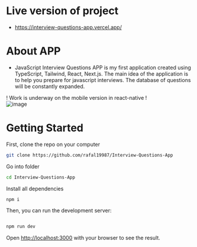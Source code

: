 # Live version of project

- https://interview-questions-app.vercel.app/

# About APP

- JavaScript Interview Questions APP is my first application created using TypeScript, Tailwind, React, Next.js. The main idea of the application is to help you prepare for javascript interviews. The database of questions will be constantly expanded.

! Work is underway on the mobile version in react-native ! <br />
![image](https://github.com/rafal19987/Interview-Questions-App/assets/6312438/6b3ee285-121c-4beb-9242-8ebd26368bc6)

# Getting Started

First, clone the repo on your computer

```bash
git clone https://github.com/rafal19987/Interview-Questions-App
```

Go into folder

```bash
cd Interview-Questions-App
```

Install all dependencies

```bash
npm i
```

Then, you can run the development server:

```bash

npm run dev
```

Open [http://localhost:3000](http://localhost:3000) with your browser to see the result.
